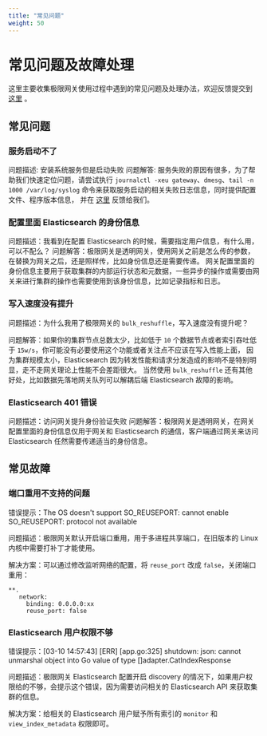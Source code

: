 ```yaml
---
title: "常见问题"
weight: 50
---
```


# 常见问题及故障处理

这里主要收集极限网关使用过程中遇到的常见问题及处理办法，欢迎反馈提交到 [这里](https://github.com/infinilabs/gateway/issues/new/choose) 。

## 常见问题

### 服务启动不了

问题描述: 安装系统服务但是启动失败
问题解答: 服务失败的原因有很多，为了帮助我们快速定位问题，请尝试执行 `journalctl -xeu gateway`、`dmesg`、`tail -n 1000 /var/log/syslog`
命令来获取服务启动的相关失败日志信息，同时提供配置文件、程序版本信息，
并在 [这里](https://github.com/infinilabs/gateway/issues/new/choose) 反馈给我们。

### 配置里面 Elasticsearch 的身份信息

问题描述：我看到在配置 Elasticsearch 的时候，需要指定用户信息，有什么用，可以不配么？
问题解答：极限网关是透明网关，使用网关之前是怎么传的参数，在替换为网关之后，还是照样传，比如身份信息还是需要传递。
网关配置里面的身份信息主要用于获取集群的内部运行状态和元数据，一些异步的操作或需要由网关来进行集群的操作也需要使用到该身份信息，比如记录指标和日志。

### 写入速度没有提升

问题描述：为什么我用了极限网关的 `bulk_reshuffle`，写入速度没有提升呢？

问题解答：如果你的集群节点总数太少，比如低于 `10` 个数据节点或者索引吞吐低于 `15w/s`，你可能没有必要使用这个功能或者关注点不应该在写入性能上面，
因为集群规模太小，Elasticsearch 因为转发性能和请求分发造成的影响不是特别明显，走不走网关理论上性能不会差距很大。
当然使用 `bulk_reshuffle` 还有其他好处，比如数据先落地网关队列可以解耦后端 Elasticsearch 故障的影响。

### Elasticsearch 401 错误

问题描述：访问网关提升身份验证失败
问题解答：极限网关是透明网关，在网关配置里面的身份信息仅用于网关和 Elasticsearch 的通信，客户端通过网关来访问 Elasticsearch 任然需要传递适当的身份信息。

## 常见故障

### 端口重用不支持的问题

错误提示：The OS doesn't support SO_REUSEPORT: cannot enable SO_REUSEPORT: protocol not available

问题描述：极限网关默认开启端口重用，用于多进程共享端口，在旧版本的 Linux 内核中需要打补丁才能使用。

解决方案：可以通过修改监听网络的配置，将 `reuse_port` 改成 `false`，关闭端口重用：

```
**.
   network:
     binding: 0.0.0.0:xx
     reuse_port: false
```

### Elasticsearch 用户权限不够

错误提示：[03-10 14:57:43] [ERR] [app.go:325] shutdown: json: cannot unmarshal object into Go value of type []adapter.CatIndexResponse

问题描述：极限网关 Elasticsearch 配置开启 discovery 的情况下，如果用户权限给的不够，会提示这个错误，因为需要访问相关的 Elasticsearch API 来获取集群的信息。

解决方案：给相关的 Elasticsearch 用户赋予所有索引的 `monitor` 和 `view_index_metadata` 权限即可。
